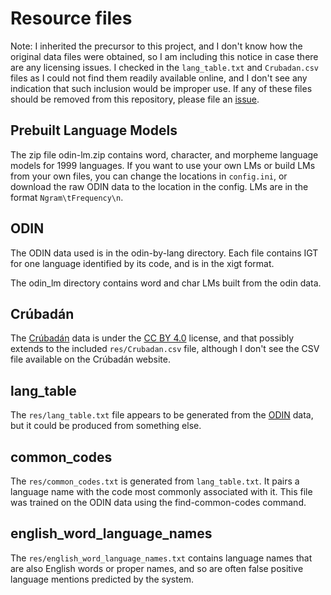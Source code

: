
# Resource files

Note: I inherited the precursor to this project, and I don't know how
the original data files were obtained, so I am including this notice in
case there are any licensing issues. I checked in the `lang_table.txt`
and `Crubadan.csv` files as I could not find them readily available
online, and I don't see any indication that such inclusion would be
improper use. If any of these files should be removed from this
repository, please file an [issue](https://github.com/xigt/lgid/issues).

## Prebuilt Language Models

The zip file odin-lm.zip contains word, character, and morpheme language models for 1999 languages. If you want to use your own LMs or build LMs from your own files, you can change the locations in `config.ini`, or download the raw ODIN data to the location in the config. LMs are in the format `Ngram\tFrequency\n`.

## ODIN

The ODIN data used is in the odin-by-lang directory. Each file contains IGT for one language
identified by its code, and is in the xigt format. 

The odin_lm directory contains word and char LMs built from the odin data.

## Crúbadán

The [Crúbadán][] data is under the [CC BY 4.0][] license, and that
possibly extends to the included `res/Crubadan.csv` file, although I
don't see the CSV file available on the Crúbadán website.

## lang_table

The `res/lang_table.txt` file appears to be generated from the [ODIN][]
data, but it could be produced from something else.

## common_codes

The `res/common_codes.txt` is generated from `lang_table.txt`. It pairs a language name with the code most commonly associated with it. This file was trained on the ODIN data using the find-common-codes command.

## english_word_language_names

The `res/english_word_language_names.txt` contains language names that are also English words or proper names, and so are often false positive language mentions predicted by the system.

[Crúbadán]: http://crubadan.org/
[CC BY 4.0]: https://creativecommons.org/licenses/by/4.0/
[ODIN]: http://depts.washington.edu/uwcl/odin/

